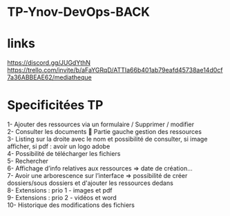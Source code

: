 # TP-Ynov-DevOps-BACK

# links
https://discord.gg/JUGdYthN <br>
https://trello.com/invite/b/aFaYGRqD/ATTIa66b401ab79eafd45738ae14d0cf7a36ABBEAE62/mediatheque

# Specificitées TP
1-	Ajouter des ressources via un formulaire / Supprimer / modifier <br>
2-	Consulter les documents  Partie gauche gestion des ressources<br>
3-	Listing sur la droite avec le nom et possibilité de consulter, si image afficher, si pdf : avoir un logo adobe<br>
4-	Possibilité de télécharger les fichiers<br>
5-	Rechercher<br>
6-	Affichage d’info relatives aux ressources => date de création…<br>
7-	Avoir une arborescence sur l’interface => possibilité de créer dossiers/sous dossiers et d'ajouter les ressources dedans<br>
8-	Extensions : prio 1 - images et pdf <br>
9-	Extensions : prio 2 - vidéos et word<br>
10- Historique des modifications des fichiers
